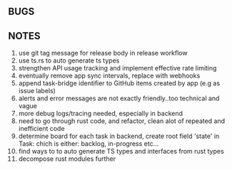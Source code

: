 ## BUGS

## NOTES

1. use git tag message for release body in release workflow
2. use ts.rs to auto generate ts types
3. strengthen API usage tracking and implement effective rate limiting
4. eventually remove app sync intervals, replace with webhooks
5. append task-bridge identifier to GitHub items created by app (e.g as issue labels)
6. alerts and error messages are not exactly friendly..too technical and vague
7. more debug logs/tracing needed, especially in backend
8. need to go through rust code, and refactor, clean alot of repeated and inefficient code
9. determine board for each task in backend, create root field 'state' in Task: chich is either: backlog, in-progress etc...
10.   find ways to to auto generate TS types and interfaces from rust types
11.   decompose rust modules further
